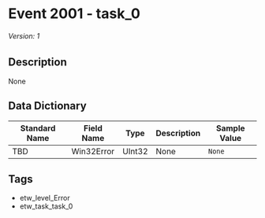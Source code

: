 # Event 2001 - task_0
###### Version: 1

## Description
None

## Data Dictionary
|Standard Name|Field Name|Type|Description|Sample Value|
|---|---|---|---|---|
|TBD|Win32Error|UInt32|None|`None`|

## Tags
* etw_level_Error
* etw_task_task_0